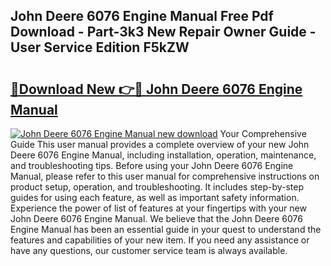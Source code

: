 ## John Deere 6076 Engine Manual Free Pdf Download - Part-3k3 New Repair Owner Guide - User Service Edition F5kZW

# <h2><a href="http://bc88060.oget.top/?id=John+Deere+6076+Engine+Manual">🔗Download New 👉🔴 John Deere 6076 Engine Manual</a></h2>

[![John Deere 6076 Engine Manual new download](https://i.imgur.com/5g1atiW.png)](http://bc88060.oget.top/?id=John+Deere+6076+Engine+Manual)
Your Comprehensive Guide This user manual provides a complete overview of your new John Deere 6076 Engine Manual, including installation, operation, maintenance, and troubleshooting tips. Before using your John Deere 6076 Engine Manual, please refer to this user manual for comprehensive instructions on product setup, operation, and troubleshooting. It includes step-by-step guides for using each feature, as well as important safety information. Experience the power of list of features at your fingertips with your new John Deere 6076 Engine Manual. We believe that the John Deere 6076 Engine Manual has been an essential guide in your quest to understand the features and capabilities of your new item. If you need any assistance or have any questions, our customer service team is always available.
